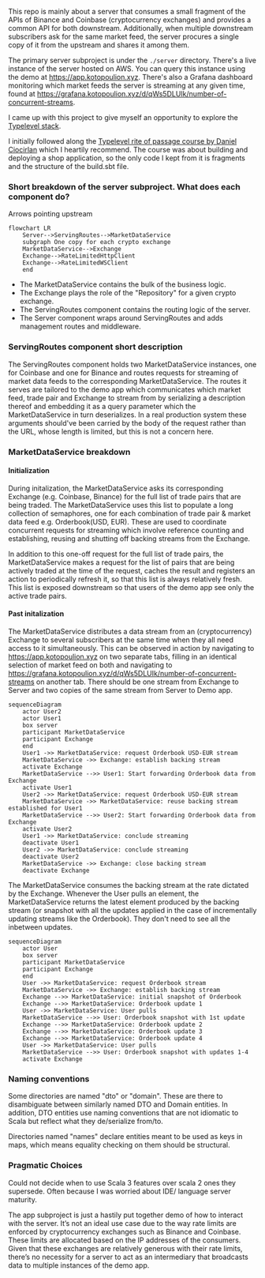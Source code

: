 This repo is mainly about a server that consumes a small fragment of the APIs of Binance and Coinbase (cryptocurrency exchanges) and provides a common API for both downstream.
Additionally, when multiple downstream subscribers ask for the same market feed, the server procures a single copy of it from the upstream and shares it among them.

The primary server subproject is under the `./server` directory. There's a live instance of the server hosted on AWS. You can query this instance using the demo at <https://app.kotopoulion.xyz>. There's also a Grafana dashboard monitoring which market feeds the server is streaming at any given time, found at <https://grafana.kotopoulion.xyz/d/qWs5DLUIk/number-of-concurrent-streams>.

I came up with this project to give myself an opportunity to explore the [Typelevel stack](https://typelevel.org/).

I initially followed along the [Typelevel rite of passage course by Daniel Ciocirlan](https://rockthejvm.com/p/typelevel-rite-of-passage) which I heartily recommend. The course was about building and deploying a shop application, so the only code I kept from it is fragments and the structure of the build.sbt file.

### Short breakdown of the server subproject. What does each component do?

Arrows pointing upstream

```mermaid
flowchart LR
    Server-->ServingRoutes-->MarketDataService
    subgraph One copy for each crypto exchange
    MarketDataService-->Exchange
    Exchange-->RateLimitedHttpClient
    Exchange-->RateLimitedWSClient
    end
```

- The MarketDataService contains the bulk of the business logic.
- The Exchange plays the role of the "Repository" for a given crypto exchange.
- The ServingRoutes component contains the routing logic of the server.
- The Server component wraps around ServingRoutes and adds management routes and middleware.

### ServingRoutes component short description

The ServingRoutes component holds two MarketDataService instances, one for Coinbase and one for Binance and routes requests for streaming of market data feeds to the corresponding MarketDataService. The routes it serves are tailored to the demo app which communicates which market feed, trade pair and Exchange to stream from by serializing a description thereof and embedding it as a query parameter which the MarketDataService in turn deserializes. In a real production system these arguments should've been carried by the body of the request rather than the URL, whose length is limited, but this is not a concern here.

### MarketDataService breakdown

#### Initialization

During initalization, the MarketDataService asks its corresponding Exchange (e.g. Coinbase, Binance) for the full list of trade pairs that are being traded. The MarketDataService uses this list to populate a long collection of semaphores, one for each combination of trade pair & market data feed e.g. Orderbook(USD, EUR). These are used to coordinate concurrent requests for streaming which involve reference counting and establishing, reusing and shutting off backing streams from the Exchange.

In addition to this one-off request for the full list of trade pairs, the MarketDataService makes a request for the list of pairs that are being actively traded at the time of the request, caches the result and registers an action to periodically refresh it, so that this list is always relatively fresh. This list is exposed downstream so that users of the demo app see only the active trade pairs.

#### Past initalization

The MarketDataService distributes a data stream from an (cryptocurrency) Exchange to several subscribers at the same time when they all need access to it simultaneously. This can be observed in action by navigating to <https://app.kotopoulion.xyz> on two separate tabs, filling in an identical selection of market feed on both and navigating to <https://grafana.kotopoulion.xyz/d/qWs5DLUIk/number-of-concurrent-streams> on another tab. There should be one stream from Exchange to Server and two copies of the same stream from Server to Demo app.

```mermaid
sequenceDiagram
    actor User2
    actor User1
    box server
    participant MarketDataService
    participant Exchange
    end
    User1 ->> MarketDataService: request Orderbook USD-EUR stream
    MarketDataService ->> Exchange: establish backing stream
    activate Exchange
    MarketDataService -->> User1: Start forwarding Orderbook data from Exchange
    activate User1
    User2 ->> MarketDataService: request Orderbook USD-EUR stream
    MarketDataService ->> MarketDataService: reuse backing stream established for User1
    MarketDataService -->> User2: Start forwarding Orderbook data from Exchange
    activate User2
    User1 ->> MarketDataService: conclude streaming
    deactivate User1
    User2 ->> MarketDataService: conclude streaming
    deactivate User2
    MarketDataService ->> Exchange: close backing stream
    deactivate Exchange
```

The MarketDataService consumes the backing stream at the rate dictated by the Exchange. Whenever the User pulls an element, the MarketDataService returns the latest element produced by the backing stream (or snapshot with all the updates applied in the case of incrementally updating streams like the Orderbook). They don't need to see all the inbetween updates.

```mermaid
sequenceDiagram
    actor User
    box server
    participant MarketDataService
    participant Exchange
    end
    User ->> MarketDataService: request Orderbook stream
    MarketDataService ->> Exchange: establish backing stream
    Exchange -->> MarketDataService: initial snapshot of Orderbook
    Exchange -->> MarketDataService: Orderbook update 1
    User ->> MarketDataService: User pulls
    MarketDataService -->> User: Orderbook snapshot with 1st update
    Exchange -->> MarketDataService: Orderbook update 2
    Exchange -->> MarketDataService: Orderbook update 3
    Exchange -->> MarketDataService: Orderbook update 4
    User ->> MarketDataService: User pulls
    MarketDataService -->> User: Orderbook snapshot with updates 1-4
    activate Exchange
```

### Naming conventions

Some directories are named "dto" or "domain". These are there to disambiguate between similarly named DTO and Domain entities. In addition, DTO entities use naming conventions that are not idiomatic to Scala but reflect what they de/serialize from/to.

Directories named "names" declare entities meant to be used as keys in maps, which means equality checking on them should be structural.

### Pragmatic Choices

Could not decide when to use Scala 3 features over scala 2 ones they supersede. Often because I was worried about IDE/ language server maturity.

The app subproject is just a hastily put together demo of how to interact with the server. It’s not an ideal use case due to the way rate limits are enforced by cryptocurrency exchanges such as Binance and Coinbase. These limits are allocated based on the IP addresses of the consumers. Given that these exchanges are relatively generous with their rate limits, there’s no necessity for a server to act as an intermediary that broadcasts data to multiple instances of the demo app.
